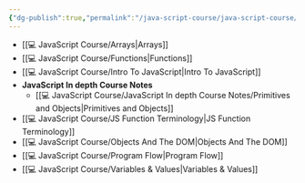 ```yaml
---
{"dg-publish":true,"permalink":"/java-script-course/java-script-course/","noteIcon":"1"}
---
```



- [[💻 JavaScript Course/Arrays\|Arrays]]
- [[💻 JavaScript Course/Functions\|Functions]]
- [[💻 JavaScript Course/Intro To JavaScript\|Intro To JavaScript]]
- **JavaScript In depth Course Notes**
	- [[💻 JavaScript Course/JavaScript In depth Course Notes/Primitives and Objects\|Primitives and Objects]]
- [[💻 JavaScript Course/JS Function Terminology\|JS Function Terminology]]
- [[💻 JavaScript Course/Objects And The DOM\|Objects And The DOM]]
- [[💻 JavaScript Course/Program Flow\|Program Flow]]
- [[💻 JavaScript Course/Variables & Values\|Variables & Values]]

